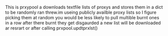 This is prxypool a downloads textfile lists of 
proxys and stores them in a dict to be randomly ran
threw.im useing publicly availble proxy lists so I 
figure picking them at random you would be less 
likely to pull multible burnt ones in a row 
after there burnt they get disgaurded  a new list 
will be downloaded ar resrart or after calling 
prxpool.updtprxlst() 
